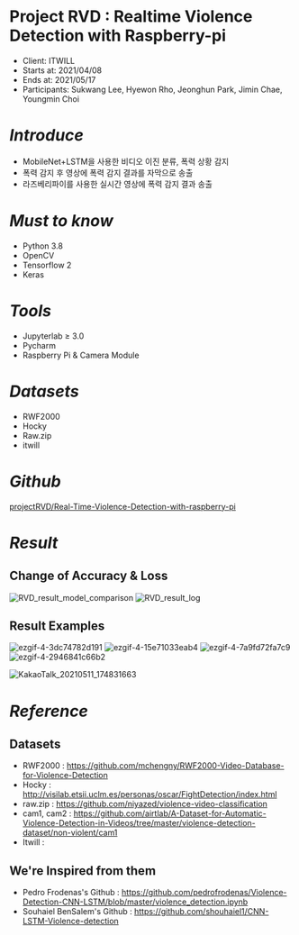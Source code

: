 # Project RVD : Realtime Violence Detection with Raspberry-pi

* Client: ITWILL
* Starts at: 2021/04/08
* Ends at: 2021/05/17
* Participants: Sukwang Lee, Hyewon Rho, Jeonghun Park, Jimin Chae, Youngmin Choi

# *Introduce*

- MobileNet+LSTM을 사용한 비디오 이진 분류, 폭력 상황 감지
- 폭력 감지 후 영상에 폭력 감지 결과를 자막으로 송출
- 라즈베리파이를 사용한 실시간 영상에 폭력 감지 결과 송출

# *Must to know*

- Python 3.8
- OpenCV
- Tensorflow 2
- Keras

# *Tools*

- Jupyterlab ≥ 3.0
- Pycharm
- Raspberry Pi & Camera Module

# *Datasets*



- RWF2000
- Hocky
- Raw.zip
- itwill

# *Github*

[projectRVD/Real-Time-Violence-Detection-with-raspberry-pi](https://github.com/projectRVD/Real-Time-Violence-Detection-with-raspberry-pi)

# *Result*

## Change of Accuracy & Loss

![RVD_result_model_comparison](https://user-images.githubusercontent.com/75024126/117956567-21c33c80-b354-11eb-9768-aac0ed1fc5ef.png)
![RVD_result_log](https://user-images.githubusercontent.com/75024126/117956574-238d0000-b354-11eb-81ff-de111fa69851.png)

## Result Examples

![ezgif-4-3dc74782d191](https://user-images.githubusercontent.com/75024126/117774684-b9e9f480-b274-11eb-978a-060f21ffd1af.gif)
![ezgif-4-15e71033eab4](https://user-images.githubusercontent.com/75024126/117774703-bce4e500-b274-11eb-8e3c-14f54d7a8743.gif)
![ezgif-4-7a9fd72fa7c9](https://user-images.githubusercontent.com/75024126/117774858-dd14a400-b274-11eb-941a-aaf8e45eb8a7.gif)
![ezgif-4-2946841c66b2](https://user-images.githubusercontent.com/75024126/117777516-a429fe80-b277-11eb-81b0-1da2b6a0ef41.gif)

![KakaoTalk_20210511_174831663](https://user-images.githubusercontent.com/76435473/117787354-5a461600-b281-11eb-971d-c89878ce3e85.gif)


# *Reference*

## Datasets

* RWF2000 : https://github.com/mchengny/RWF2000-Video-Database-for-Violence-Detection
* Hocky : http://visilab.etsii.uclm.es/personas/oscar/FightDetection/index.html
* raw.zip : https://github.com/niyazed/violence-video-classification
* cam1, cam2 : https://github.com/airtlab/A-Dataset-for-Automatic-Violence-Detection-in-Videos/tree/master/violence-detection-dataset/non-violent/cam1
* Itwill : 

## We're Inspired from them

* Pedro Frodenas's Github : https://github.com/pedrofrodenas/Violence-Detection-CNN-LSTM/blob/master/violence_detection.ipynb
* Souhaiel BenSalem's Github : https://github.com/shouhaiel1/CNN-LSTM-Violence-detection
